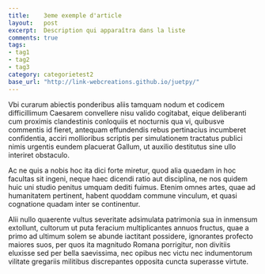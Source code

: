 ```yaml
---
title:    3eme exemple d'article
layout:   post
excerpt:  Description qui apparaîtra dans la liste
comments: true
tags:
- tag1
- tag2
- tag3
category: categorietest2
base_url: "http://link-webcreations.github.io/juetpy/"
---
```

Vbi curarum abiectis ponderibus aliis tamquam nodum et codicem difficillimum Caesarem convellere nisu valido cogitabat, eique deliberanti cum proximis clandestinis conloquiis et nocturnis qua vi, quibusve commentis id fieret, antequam effundendis rebus pertinacius incumberet confidentia, acciri mollioribus scriptis per simulationem tractatus publici nimis urgentis eundem placuerat Gallum, ut auxilio destitutus sine ullo interiret obstaculo.

Ac ne quis a nobis hoc ita dici forte miretur, quod alia quaedam in hoc facultas sit ingeni, neque haec dicendi ratio aut disciplina, ne nos quidem huic uni studio penitus umquam dediti fuimus. Etenim omnes artes, quae ad humanitatem pertinent, habent quoddam commune vinculum, et quasi cognatione quadam inter se continentur.
<p>Alii nullo quaerente vultus severitate adsimulata patrimonia sua in inmensum extollunt, cultorum ut puta feracium multiplicantes annuos fructus, quae a primo ad ultimum solem se abunde iactitant possidere, ignorantes profecto maiores suos, per quos ita magnitudo Romana porrigitur, non divitiis eluxisse sed per bella saevissima, nec opibus nec victu nec indumentorum vilitate gregariis militibus discrepantes opposita cuncta superasse virtute.</p>
